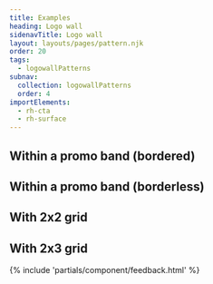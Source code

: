```yaml
---
title: Examples
heading: Logo wall
sidenavTitle: Logo wall
layout: layouts/pages/pattern.njk
order: 20
tags:
  - logowallPatterns
subnav:
  collection: logowallPatterns
  order: 4
importElements:
  - rh-cta
  - rh-surface
---
```


<script type="module" data-helmet>
  import '@rhds/elements/lib/elements/rh-context-picker/rh-context-picker.js';
</script>

<link rel="stylesheet" data-helmet href="/styles/samp.css">
<link rel="stylesheet" data-helmet href="../logo-wall-lightdom.css">

<uxdot-pattern src="./patterns/1x1-grid.html"
               css-src="./logo-wall-lightdom.css"
               target="example-1x1-grid">
  <h2 slot="heading">Within a promo band (bordered)</h2>
</uxdot-pattern>


<uxdot-pattern src="./patterns/1x1-grid-flat.html"
               css-src="./logo-wall-lightdom.css"
               target="example-1x1-grid-flat">
  <h2 slot="heading">Within a promo band (borderless)</h2>
</uxdot-pattern>

<uxdot-pattern src="./patterns/2x2-grid.html"
               css-src="./logo-wall-lightdom.css"
               target="example-2x2-grid">
  <h2 slot="heading">With 2x2 grid</h2>
</uxdot-pattern>

<uxdot-pattern src="./patterns/2x3-grid.html"
               css-src="./logo-wall-lightdom.css"
               target="example-2x3-grid">
  <h2 slot="heading">With 2x3 grid</h2>
</uxdot-pattern>

{% include 'partials/component/feedback.html' %}
